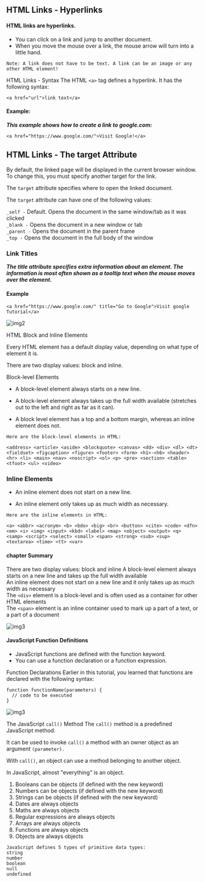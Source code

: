 ## HTML Links - Hyperlinks
#### HTML links are hyperlinks.
- You can click on a link and jump to another document.
- When you move the mouse over a link, the mouse arrow will turn into a little hand.


```
Note: A link does not have to be text. A link can be an image or any other HTML element!
```

HTML Links - Syntax
The HTML ```<a>``` tag defines a hyperlink. It has the following syntax:

```
<a href="url">link text</a>
```

#### Example:
***This example shows how to create a link to google.com:***

```<a href="https://www.google.com/">Visit Google!</a>```

## HTML Links - The target Attribute

By default, the linked page will be displayed in the current browser window. To change this, you must specify another target for the link.

The ```target``` attribute specifies where to open the linked document.

The ```target``` attribute can have one of the following values:

```_self -``` Default. Opens the document in the same window/tab as it was clicked  
```_blank -``` Opens the document in a new window or tab  
```_parent -``` Opens the document in the parent frame  
```_top -``` Opens the document in the full body of the window  

### Link Titles
***The title attribute specifies extra information about an element. The information is most often shown as a tooltip text when the mouse moves over the element.***

#### Example
```
<a href="https://www.google.com/" title="Go to Google">Visit google Tutorial</a>
```


![img2](https://d2h0cx97tjks2p.cloudfront.net/blogs/wp-content/uploads/sites/2/2020/06/Links-in-HTML.jpg)

HTML Block and Inline Elements

Every HTML element has a default display value, depending on what type of element it is.

There are two display values: block and inline.

Block-level Elements
- A block-level element always starts on a new line.

- A block-level element always takes up the full width available (stretches out to the left and right as far as it can).

- A block level element has a top and a bottom margin, whereas an inline element does not.

```
Here are the block-level elements in HTML:

<address> <article> <aside> <blockquote> <canvas> <dd> <div> <dl> <dt> <fieldset> <figcaption> <figure> <footer> <form> <h1>-<h6> <header> <hr> <li> <main> <nav> <noscript> <ol> <p> <pre> <section> <table> <tfoot> <ul> <video>
```

### Inline Elements
  - An inline element does not start on a new line.

- An inline element only takes up as much width as necessary.

```
Here are the inline elements in HTML:

<a> <abbr> <acronym> <b> <bdo> <big> <br> <button> <cite> <code> <dfn> <em> <i> <img> <input> <kbd> <label> <map> <object> <output> <q> <samp> <script> <select> <small> <span> <strong> <sub> <sup> <textarea> <time> <tt> <var>
```

#### chapter Summary
There are two display values: block and inline
A block-level element always starts on a new line and takes up the full width available  
An inline element does not start on a new line and it only takes up as much width as necessary    
The ```<div>``` element is a block-level and is often used as a container for other HTML elements  
The ```<span>``` element is an inline container used to mark up a part of a text, or a part of a document  


![img3](https://d2h0cx97tjks2p.cloudfront.net/blogs/wp-content/uploads/sites/2/2020/06/Block-level-Inline-elements-in-html-df.jpg)

#### JavaScript Function Definitions
   - JavaScript functions are defined with the function keyword.
   - You can use a function declaration or a function expression.


Function Declarations
Earlier in this tutorial, you learned that functions are declared with the following syntax:
```
function functionName(parameters) {
  // code to be executed
}
```

![img3](https://raw.githubusercontent.com/learn-co-curriculum/cssi-2.3-functions/master/images/functions.png)

The JavaScript ```call()``` Method
The ```call()``` method is a predefined JavaScript method.

It can be used to invoke ```call()``` a method with an owner object as an argument ```(parameter).```

With ```call()```, an object can use a method belonging to another object.

In JavaScript, almost "everything" is an object.

1. Booleans can be objects (if defined with the new keyword)  
2. Numbers can be objects (if defined with the new keyword)  
3. Strings can be objects (if defined with the new keyword)  
4. Dates are always objects  
5. Maths are always objects  
6. Regular expressions are always objects  
7. Arrays are always objects  
8. Functions are always objects  
9. Objects are always objects  

```
JavaScript defines 5 types of primitive data types:
string
number
boolean
null
undefined
```